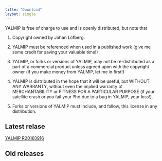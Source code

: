 ```yaml
---
title: "Download"
layout: single
---
```


YALMIP is free of charge to use and is openly distributed, but note that 

1. Copyright owned by Johan Löfberg.

2. YALMIP must be referenced when used in a published work (give me some credit for saving your valuable time!)
 
3. YALMIP, or forks or versions of YALMIP, may not be re-distributed as a part of a commercial product unless agreed upon with the copyright owner (if you make money from YALMIP, let me in first!)

4. YALMIP is distributed in the hope that it will be useful, but WITHOUT ANY WARRANTY, without even the implied warranty of MERCHANTABILITY or FITNESS FOR A PARTICULAR PURPOSE (if your satellite crash or you fail your Phd due to a bug in YALMIP, your loss!).

5. Forks or versions of YALMIP must include, and follow, this license in any distribution.

## Latest relase

<a href="https://johanlofberg.github.com/yalmip/master.zip" class="btn--success">YALMIP R20160916</a>

## Old releases
